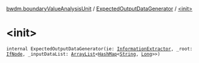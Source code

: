 [bwdm.boundaryValueAnalysisUnit](../index.md) / [ExpectedOutputDataGenerator](index.md) / [&lt;init&gt;](./-init-.md)

# &lt;init&gt;

`internal ExpectedOutputDataGenerator(ie: `[`InformationExtractor`](../../bwdm.information-store/-information-extractor/index.md)`, _root: `[`IfNode`](../../bwdm.information-store/-if-node/index.md)`, _inputDataList: `[`ArrayList`](http://docs.oracle.com/javase/6/docs/api/java/util/ArrayList.html)`<`[`HashMap`](http://docs.oracle.com/javase/6/docs/api/java/util/HashMap.html)`<`[`String`](https://kotlinlang.org/api/latest/jvm/stdlib/kotlin/-string/index.html)`, `[`Long`](https://kotlinlang.org/api/latest/jvm/stdlib/kotlin/-long/index.html)`>>)`